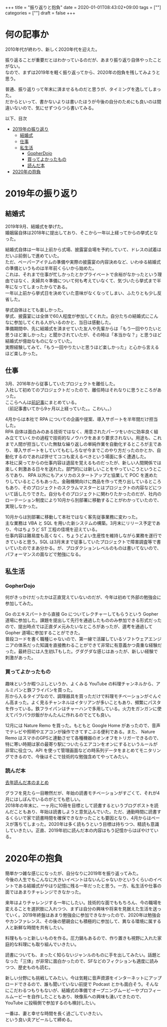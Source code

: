+++
title = "振り返りと抱負"
date = 2020-01-01T08:43:02+09:00
tags = [""]
categories = [""]
draft = false
+++

# 何の記事か

2010年代が終わり、新しく2020年代を迎えた。  

振り返ることが重要だとはわかっているのだが、あまり振り返り自体やったことがない。  
なので、まずは2019年を軽く振り返ってから、2020年の抱負を残してみようと思う。  

普通、振り返りって年末に済ませるものだと思うが、タイミングを逸してしまった。  
だからといって、書かないよりは書いたほうが今後の自分のためにも良いのは間違いないので、気にせずつらつら書いてみる。  

以下、目次

- [2019年の振り返り](#2019年の振り返り)
  - [結婚式](#結婚式)
  - [仕事](#仕事)
  - [私生活](#私生活)
    - [GopherDojo](#GopherDojo)
    - [買ってよかったもの](#買ってよかったもの)
    - [読んだ本](#読んだ本)
- [2020年の抱負](#2020年の抱負)


# 2019年の振り返り

## 結婚式

2019年9月、結婚式を挙げた。  
婚姻届自体は2018年に提出しており、そこから一年以上経ってからの挙式となった。  

結婚式自体は一年以上前から式場、披露宴会場を予約していて、ドレスの試着はだいぶ前倒しで進めていた。  
ただ、ペーパーアイテムの準備や実際の披露宴の内容決めなど、いわゆる結婚式の準備というものは半年前くらいから始めた。  
これは、それまで仕事が忙しかったとかプライベートで余裕がなかったという理由ではなく、夫婦共々準備について何も考えていなくて、気づいたら挙式まで半年になってしまったからである。  
一年以上前から挙式日を決めていた意味がなくなってしまい、ふたりとも少し反省した。  

挙式自体はとても楽しかった。  
挙式、披露宴には全体で60人程度が参加してくれた。自分たちの結婚式にこんなに参加してくれる人がいるのかと、当日は感動した。  
準備期間中、先に結婚式を済ませていた友人や先輩からは「もう一回やりたいと思うほど楽しかった」と聞かされていたが、その時は「本当かな？」と思うほど結婚式が億劫なものになっていた。  
実際経験してみて、「もう一回やりたいと思うほど楽しかった」と心から言えるほど楽しかった。  

## 仕事

3月、2016年から従事していたプロジェクトを離任した。  
入社して初めてのプロジェクトだったので、離任時はそれなりに思うところがあった。  
ここらへんは[前記事](https://matsuyoshi30.github.io/2019/03/31/%E5%8C%BA%E5%88%87%E3%82%8A/)にまとめている。  
（前記事書いてから9ヶ月以上経っていた。。こわい。。）  

4月からは本社で RPA についての企画や提案、導入サポートを半年間だけ担当した。  
RPA 自体は面白みのある技術ではなく、用意されたパーツをいかに効率良く組み立てていくかの過程で技術的なノウハウをあまり要求されない。用途も、これまで人間が担当していた無駄な繰り返しの単純作業を自動化するところが主であり、導入サポートをしていてもむしろなぜ今までこのやり方だったのかとか、自動化するのであれば併せてココも変えるべきという場面に多く遭遇した。  
本社に戻ってからの仕事内容は退屈を覚えるものだったが、新しい人間関係では楽しく刺激ある日々を送れた。部門的には新しいことをやっていこうというところであり、 RPA 以外にもアメリカのスタートアップと協業して POC を進めたりしているところもあった。金融機関向けに商品を作って売り出しているところもあり、そのプロジェクトのスクラムマスターとはプロジェクトの内容などについて話したりできた。自分もそのプロジェクトに関わりたかったのだが、社内のローテーション制度により10月から別部署に移動することがわかっていたので、実現しなかった。  

10月からは別部署に移動して本社ではなく客先従事業務に変わった。  
主な業務は VBA と SQL を用いた新システムの構築。3月末にリリース予定であり、今はちょうど ST 工程の佳境を迎えている。  
仕事内容は難易度も高くなく、ちょうどよい生産性を維持しながら業務を遂行できていると思う。SQL は3月末まで従事していたプロジェクトで障害調査等で書いていたのでまあ分かる。が、プロダクションレベルのものは書いてないので、パフォーマンスの面などで勉強になる。  

## 私生活

### GopherDojo

何がきっかけだったかは正直覚えていないのだが、今年は初めて外部の勉強会に参加してみた。  

Go のエキスパートから直接 Go についてレクチャーしてもらうという Gopher 道場に参加した。課題を提出して先行を通過したもののみ参加できる形式だったので、提出時点では正直ダメ元みたいなところがあったが、選考を通過して Gopher 道場に参加することができた。  
普段コードを書く職種じゃないので、第一線で活躍しているソフトウェアエンジニアの体系だった知識を直接教わることができて非常に有意義かつ貴重な経験だった。最終日には人生初LTもした。グダグダな感じはあったが、新しい経験で刺激があった。  

### 買ってよかったもの

趣味というか暇つぶしというか、よくみる YouTube の料理チャンネルから、アルミパンと鉄フライパンを買った。  
形から入るタイプなので、調理器具を買っただけで料理モチベーションがぐんぐん高まった。よく見るチャンネルはイタリアンが多いこともあり、頻繁にパスタを作っている。鉄フライパンはチャーハンで多用している。火力をガンガンに使えてパラパラ炒飯がかんたんに作れるのでとても良い。  

12月には Nature Remo を買った。もともと Google Home があったので、音声でテレビや照明やエアコンが操作できてすこぶる便利である。また、 Nature Remo はスマホのGPSと連動させて各種機器のオンオフをトリガーできるので、特に寒い時期は家の最寄り駅についたらエアコンをオンにするというルールが非常に役立つ。API を使って管理画面などの時系列データをまとめてモニタリングできるので、今後はそこで技術的な勉強含めてやってみたい。  

### 読んだ本

[去年読んだ本のまとめ](https://bookmeter.com/users/835700/summary/yearly)

グラフを見たら一目瞭然だが、年始の読書モチベーションがすごくて、それが4月にはしぼんでいるのがとても悲しい。  
2018年の年末に、一ヶ月に10冊を目標として読書するというブログポストを読んだこともあり、年始は読書しようと意気込んでいた。ただ、通勤時間に読書するくらいで家で読書時間を確保できなかったことも要因となり、4月からはペースが落ちてしまった。2020年は多く読もうという目標は持ちつつ、精読も意識していきたい。正直、2019年初に読んだ本の内容はもう記憶からはぼやけている。  

# 2020年の抱負

簡単かつ雑な感じになったが、自分なりに2019年を振り返ってみた。  
今後の人生でもこんなに大きいイベントはないんじゃないかというくらいのイベントである結婚式がやはり記憶に残る一年だったと思う。一方、私生活や仕事の面ではあまりチャレンジできなかった。  

来年はよりチャレンジする一年にしたい。技術的な面でももちろん、今の職場を変えることを選択肢に入れつつ、まずは自分の興味や将来を見据えた生活を送っていく。2019年終盤はあまり勉強会に参加できなかったので、2020年は勉強会やカンファレンス、その後の懇親会にも積極的に参加して、異なる環境に属する人と新鮮な時間を共有したい。  

料理ももっと新しいものを作る。圧力鍋もあるので、作り置きも視野に入れた家庭的な料理にも取り組んでいきたい。  

読書についても、まったく知らないジャンルのものに手を出してみたい。話題となった「三体」が非常に面白かったので、SFなどのフィクションも適度に読みつつ、歴史ものも読む。  

新しい分野にも挑戦してみたい。今は気軽に音声資源をインターネットにアップロードできるので、誰も聞いていない前提で Podcast とかも面白そう。そんなにこだわるつもりもないが、結婚式の準備でオープニングムービーやプロフィールムービーを自作したこともあり、映像系への興味も湧いてきたので、 YouTube に投稿側で参加するのも検討したい。  

一番は、妻と幸せな時間を長く過ごしていきたい。  
という良い夫アピールして締める。  

